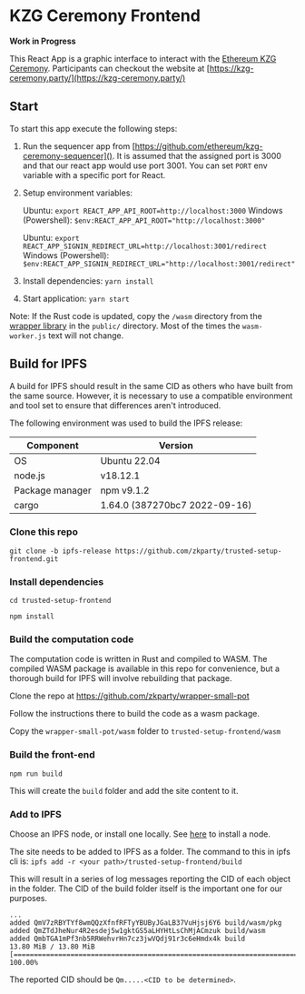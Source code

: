 # KZG Ceremony Frontend

**Work in Progress**

This React App is a graphic interface to interact with the [Ethereum KZG Ceremony](https://github.com/ethereum/kzg-ceremony). Participants can checkout the website at [https://kzg-ceremony.party/](https://kzg-ceremony.party/)

## Start

To start this app execute the following steps:

1. Run the sequencer app from [https://github.com/ethereum/kzg-ceremony-sequencer](). It is assumed that the assigned port is 3000 and that our react app would use port 3001. You can set `PORT` env variable with a specific port for React.

1. Setup environment variables:

    Ubuntu: `export REACT_APP_API_ROOT=http://localhost:3000`
    Windows (Powershell): ` $env:REACT_APP_API_ROOT="http://localhost:3000" `

    Ubuntu: `export REACT_APP_SIGNIN_REDIRECT_URL=http://localhost:3001/redirect`
    Windows (Powershell): ` $env:REACT_APP_SIGNIN_REDIRECT_URL="http://localhost:3001/redirect" `

2. Install dependencies: `yarn install`

4. Start application: `yarn start`


Note: If the Rust code is updated, copy the `/wasm` directory from the [wrapper library](https://github.com/zkparty/wrapper-small-pot) in the `public/` directory. Most of the times the `wasm-worker.js` text will not change.


## Build for IPFS

A build for IPFS should result in the same CID as others who have built from the same source. However, it is necessary
to use a compatible environment and tool set to ensure that differences aren't introduced.

The following environment was used to build the IPFS release:

| Component | Version |
| -------- | ----------- |
| OS | Ubuntu 22.04 |
| node.js | v18.12.1 |
| Package manager | npm v9.1.2 |
| cargo | 1.64.0 (387270bc7 2022-09-16) |


### Clone this repo

`git clone -b ipfs-release https://github.com/zkparty/trusted-setup-frontend.git`

### Install dependencies

`cd trusted-setup-frontend`

`npm install`

### Build the computation code
The computation code is written in Rust and compiled to WASM. The compiled WASM package is available in this repo for convenience, but a thorough build for IPFS will involve rebuilding that package.

Clone the repo at
https://github.com/zkparty/wrapper-small-pot

Follow the instructions there to build the code as a wasm package.

Copy the `wrapper-small-pot/wasm` folder to `trusted-setup-frontend/wasm`

### Build the front-end

`npm run build`

This will create the `build` folder and add the site content to it.

### Add to IPFS

Choose an IPFS node, or install one locally. See [here](https://docs.ipfs.tech/install/ipfs-desktop/) to install a node.

The site needs to be added to IPFS as a folder. The command to this in ipfs cli is: ```ipfs add -r <your path>/trusted-setup-frontend/build```

This will result in a series of log messages reporting the CID of each object in the folder. The CID of the build folder itself is the important one for our purposes.

```
...
added QmV7zRBYTYf8wmQQzXfnfRFTyYBUByJGaLB37VuHjsj6Y6 build/wasm/pkg
added QmZTdJheNur4R2esdej5w1gktGS5aLHYHtLsChMjACmzuk build/wasm
added QmbTGA1mPf3nb5RRWehvrHn7cz3jwVQdj91r3c6eHmdx4k build
13.80 MiB / 13.80 MiB [=======================================================================================] 100.00%
```

The reported CID should be `Qm.....<CID to be determined>`.

